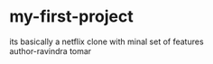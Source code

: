 # my-first-project
its basically a netflix clone  with minal set of features
<br>
author-ravindra tomar
